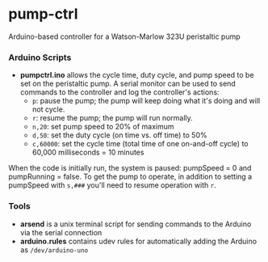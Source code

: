 
# pump-ctrl
Arduino-based controller for a Watson-Marlow 323U peristaltic pump

### Arduino Scripts

+ **pumpctrl.ino** allows the cycle time, duty cycle, and pump speed to be set on the peristaltic pump. A serial monitor can be used to send commands to the controller and log the controller's actions:
  + `p`: pause the pump; the pump will keep doing what it's doing and will not cycle.
  + `r`: resume the pump; the pump will run normally.
  + `n,20`: set pump speed to 20% of maximum
  + `d,50`: set the duty cycle (on time vs. off time) to 50%
  + `c,60000`: set the cycle time (total time of one on-and-off cycle) to 60,000 milliseconds = 10 minutes

When the code is initially run, the system is paused: pumpSpeed = 0 and pumpRunning = false.  To get the pump to operate, in addition to setting a pumpSpeed with `s,###` you'll need to resume operation with `r`.

### Tools

+ **arsend** is a unix terminal script for sending commands to the Arduino via the serial connection
+ **arduino.rules** contains udev rules for automatically adding the Arduino as `/dev/arduino-uno`
